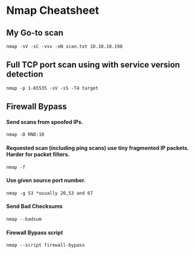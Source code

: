 # Nmap Cheatsheet

## My Go-to scan
`nmap -sV -sC -vvv -oN scan.txt 10.10.10.198`

## Full TCP port scan using with service version detection
`nmap -p 1-65535 -sV -sS -T4 target`

## Firewall Bypass

#### Send scans from spoofed IPs.
`nmap -D RND:10`

#### Requested scan (including ping scans) use tiny fragmented IP packets. Harder for packet filters.
`nmap -f`

#### Use given source port number.
`nmap -g 53 *usually 20,53 and 67`

#### Send Bad Checksums
`nmap --badsum`

#### Firewall Bypass script
`nmap --script firewall-bypass`
